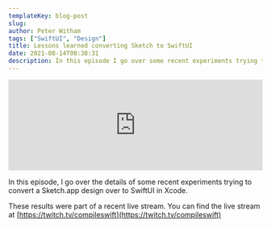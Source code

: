 ```yaml
---
templateKey: blog-post
slug:
author: Peter Witham
tags: ["SwiftUI", "Design"]
title: Lessons learned converting Sketch to SwiftUI
date: 2021-08-14T00:38:31
description: In this episode I go over some recent experiments trying to convert a Sketch.app design to SwiftUI
---
```


<iframe width="100%" height="180" frameborder="no" scrolling="no" seamless src="https://share.transistor.fm/e/26e912b4/dark"></iframe>

In this episode, I go over the details of some recent experiments trying to convert a Sketch.app design over to SwiftUI in Xcode.

These results were part of a recent live stream. You can find the live stream at [https://twitch.tv/compileswift](https://twitch.tv/compileswift)
